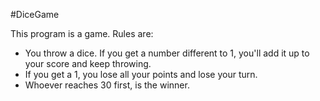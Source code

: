 #DiceGame

This program is a game.
Rules are:
- You throw a dice. If you get a number different to 1, you'll add it up to your score and keep throwing.
- If you get a 1, you lose all your points and lose your turn.
- Whoever reaches 30 first, is the winner. 

